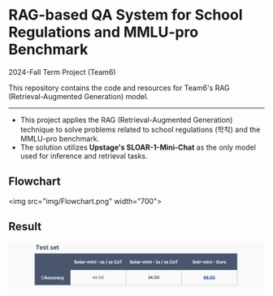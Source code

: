 # RAG-based QA System for School Regulations and MMLU-pro Benchmark
2024-Fall Term Project (Team6)

This repository contains the code and resources for Team6's RAG (Retrieval-Augmented Generation) model. 

---

- This project applies the RAG (Retrieval-Augmented Generation) technique to solve problems related to school regulations (학칙) and the MMLU-pro benchmark.
- The solution utilizes **Upstage's SLOAR-1-Mini-Chat** as the only model used for inference and retrieval tasks.

## Flowchart

<img src="img/Flowchart.png" width="700">

## Result

<img src="img/Result.png" width='700'>